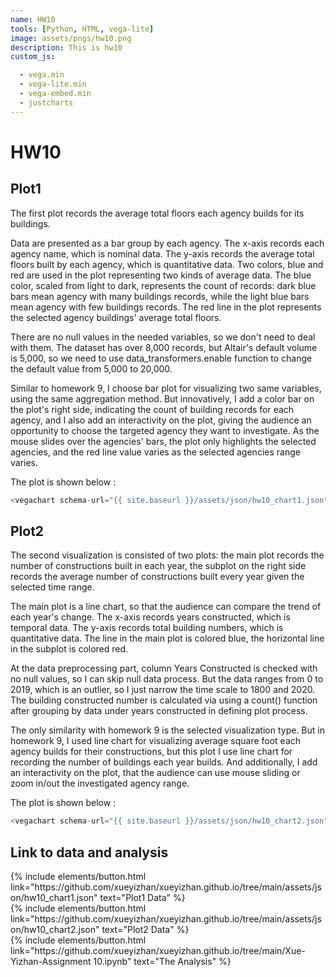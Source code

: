 ```yaml
---
name: HW10
tools: [Python, HTML, vega-lite]
image: assets/pngs/hw10.png
description: This is hw10
custom_js:

  - vega.min
  - vega-lite.min
  - vega-embed.min
  - justcharts
---
```




# HW10 

## Plot1 

The first plot records the average total floors each agency builds for its buildings.   

Data are presented as a bar group by each agency. The x-axis records each agency name, which is nominal data. The y-axis records the average total floors built by each agency, which is quantitative data. Two colors, blue and red are used in the plot representing two kinds of average data. The blue color, scaled from light to dark, represents the count of records: dark blue bars mean agency with many buildings records, while the light blue bars mean agency with few buildings records. The red line in the plot represents the selected agency buildings' average total floors.   

There are no null values in the needed variables, so we don't need to deal with them. The dataset has over 8,000 records, but Altair's default volume is 5,000, so we need to use data_transformers.enable function to change the default value from 5,000 to 20,000.  

Similar to homework 9, I choose bar plot for visualizing two same variables, using the same aggregation method. But innovatively, I add a color bar on the plot's right side, indicating the count of building records for each agency, and I also add an interactivity on the plot, giving the audience an opportunity to choose the targeted agency they want to investigate. As the mouse slides over the agencies' bars, the plot only highlights the selected agencies, and the red line value varies as the selected agencies range varies.  

The plot is shown below :  

```javascript
<vegachart schema-url="{{ site.baseurl }}/assets/json/hw10_chart1.json" style="width: 100%"></vegachart>
```

<vegachart schema-url="{{ site.baseurl }}/assets/json/hw10_chart1.json" style="width: 100%"></vegachart> 



## Plot2 

The second visualization is consisted of two plots: the main plot records the number of constructions built in each year, the subplot on the right side records the average number of constructions built every year given the selected time range.  

The main plot is a line chart, so that the audience can compare the trend of each year's change. The x-axis records years constructed, which is temporal data. The y-axis records total building numbers, which is quantitative data. The line in the main plot is colored blue, the horizontal line in the subplot is colored red.  

At the data preprocessing part, column Years Constructed is checked with no null values, so I can skip null data process. But the data ranges from 0 to 2019, which is an outlier, so I just narrow the time scale to 1800 and 2020. The building constructed number is calculated via using a count() function after grouping by data under years constructed in defining plot process.  

The only similarity with homework 9 is the selected visualization type. But in homework 9, I used line chart for visualizing average square foot each agency builds for their constructions, but this plot I use line chart for recording the number of buildings each year builds. And additionally, I add an interactivity on the plot, that the audience can use mouse sliding or zoom in/out the investigated agency range.  

The plot is shown below :

 ``` javascript
 <vegachart schema-url="{{ site.baseurl }}/assets/json/hw10_chart2.json" style="width: 100%"></vegachart>
 ```

<vegachart schema-url="{{ site.baseurl }}/assets/json/hw10_chart2.json" style="width: 100%"></vegachart>    

## Link to data and analysis 

<div class="left">
{% include elements/button.html link="https://github.com/xueyizhan/xueyizhan.github.io/tree/main/assets/json/hw10_chart1.json" text="Plot1 Data" %}
</div> 

<div class="left">
{% include elements/button.html link="https://github.com/xueyizhan/xueyizhan.github.io/tree/main/assets/json/hw10_chart2.json" text="Plot2 Data" %}
</div> 


<div class="right">
{% include elements/button.html link="https://github.com/xueyizhan/xueyizhan.github.io/tree/main/Xue-Yizhan-Assignment 10.ipynb" text="The Analysis" %}
</div>
